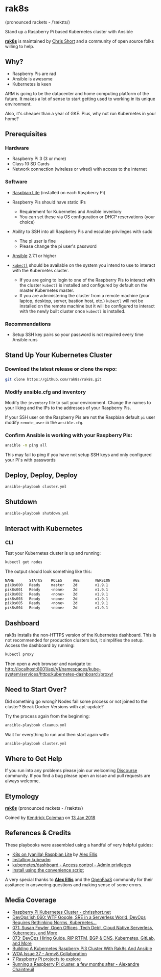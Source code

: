 # rak8s

(pronounced rackets - /ˈrækɪts/)

Stand up a Raspberry Pi based Kubernetes cluster with Ansible

[**rak8s**](https://github.com/rak8s) is maintained by [Chris Short](https://github.com/chris-short) and a community of open source folks willing to help.

## Why?

* Raspberry Pis are rad
* Ansible is awesome
* Kubernetes is keen

ARM is going to be the datacenter and home computing platform of the future. It makes a lot of sense to start getting used to working in its unique environment.

Also, it's cheaper than a year of GKE. Plus, why not run Kubernetes in your home?

## Prerequisites

### Hardware

* Raspberry Pi 3 (3 or more)
* Class 10 SD Cards
* Network connection (wireless or wired) with access to the internet

### Software

* [Raspbian Lite](https://www.raspberrypi.org/downloads/raspbian/) (installed on each Raspberry Pi)

* Raspberry Pis should have static IPs
    * Requirement for Kubernetes and Ansible inventory
    * You can set these via OS configuration or DHCP reservations (your choice)

* Ability to SSH into all Raspberry Pis and escalate privileges with sudo
    * The pi user is fine
    * Please change the pi user's password

* [Ansible](https://docs.ansible.com/ansible/latest/installation_guide/intro_installation.html) 2.7.1 or higher

* [`kubectl`](https://kubernetes.io/docs/tasks/tools/install-kubectl/) should be available on the system you intend to use to interact with the Kubernetes cluster.
    * If you are going to login to one of the Raspberry Pis to interact with the cluster `kubectl` is installed and configured by default on the master Kubernetes master.
    * If you are administering the cluster from a remote machine (your laptop, desktop, server, bastion host, etc.) `kubectl` will not be installed on the remote machine but it will be configured to interact with the newly built cluster once `kubectl` is installed.

### Recommendations

* Setup SSH key pairs so your password is not required every time Ansible runs

## Stand Up Your Kubernetes Cluster

### Download the latest release or clone the repo:

``` bash
git clone https://github.com/rak8s/rak8s.git
```

### Modify ansible.cfg and inventory

Modify the `inventory` file to suit your environment. Change the names to your liking and the IPs to the addresses of your Raspberry Pis.

If your SSH user on the Raspberry Pis are not the Raspbian default `pi` user modify `remote_user` in the `ansible.cfg`.

### Confirm Ansible is working with your Raspberry Pis:

``` bash
ansible -m ping all
```

This may fail to ping if you have not setup SSH keys and only configured your Pi's with passwords

## Deploy, Deploy, Deploy

``` bash
ansible-playbook cluster.yml
```

## Shutdown

```bash
ansible-playbook shutdown.yml
```


## Interact with Kubernetes

### CLI

Test your Kubernetes cluster is up and running:

``` bash
kubectl get nodes
```

The output should look something like this:

``` bash
NAME       STATUS    ROLES     AGE       VERSION
pik8s000   Ready     master    2d        v1.9.1
pik8s001   Ready     <none>    2d        v1.9.1
pik8s002   Ready     <none>    2d        v1.9.1
pik8s003   Ready     <none>    2d        v1.9.1
pik8s005   Ready     <none>    2d        v1.9.1
pik8s004   Ready     <none>    2d        v1.9.1
```

## Dashboard

rak8s installs the non-HTTPS version of the Kubernetes dashboard. This is not recommended for production clusters but, it simplifies the setup. Access the dashboard by running:

``` bash
kubectl proxy
```

Then open a web browser and navigate to:
[http://localhost:8001/api/v1/namespaces/kube-system/services/https:kubernetes-dashboard:/proxy/](http://localhost:8001/api/v1/namespaces/kube-system/services/https:kubernetes-dashboard:/proxy/)

## Need to Start Over?

Did something go wrong? Nodes fail some process or not joined to the cluster? Break Docker Versions with apt-update?

Try the process again from the beginning:

``` bash
ansible-playbook cleanup.yml
```

Wait for everything to run and then start again with:

```bash
ansible-playbook cluster.yml
```

## Where to Get Help

If you run into any problems please join our welcoming [Discourse](https://discourse.rak8s.io/) community. If you find a bug please open an issue and pull requests are always welcome.

## Etymology

[**rak8s**](https://rak8s.io) (pronounced rackets - /ˈrækɪts/)

Coined by [Kendrick Coleman](https://github.com/kacole2) on [13 Jan 2018](https://twitter.com/KendrickColeman/status/952242602690129921)

## References & Credits

These playbooks were assembled using a handful of very helpful guides:

* [K8s on (vanilla) Raspbian Lite](https://gist.github.com/alexellis/fdbc90de7691a1b9edb545c17da2d975) by [Alex Ellis](https://www.alexellis.io/)
* [Installing kubeadm](https://kubernetes.io/docs/setup/independent/install-kubeadm/)
* [kubernetes/dashboard - Access control - Admin privileges](https://github.com/kubernetes/dashboard/wiki/Access-control#admin-privileges)
* [Install using the convenience script](https://docs.docker.com/engine/installation/linux/docker-ce/debian/#install-using-the-convenience-script)

A very special thanks to [**Alex Ellis**](https://www.alexellis.io/) and the [OpenFaaS](https://www.openfaas.com/) community for their assitance in answering questions and making sense of some errors.

## Media Coverage

* [Raspberry Pi Kubernetes Cluster - chrisshort.net](https://chrisshort.net/raspberry-pi-kubernetes-cluster/)
* [DevOps'ish 060: WTF Google, SRE in a Serverless World, DevOps Requires Rethinking Norms, Kubernetes...](https://devopsish.com/060/)
* [071: Susan Fowler, Open Offices, Tech Debt, Cloud Native Serverless, Kubernetes, and More](https://devopsish.com/071/)
* [073: DevOps Hiring Guide, RIP RTFM, BGP & DNS, Kubernetes, GitLab, and More](https://devopsish.com/073/)
* [Building A Kubernetes Raspberry Pi3 Cluster With Rak8s And Ansible](http://nullendpoint.com/coding/2019/03/21/building-a-kubernetes-raspberry-pi3-cluster-with-rak8s-and-ansible/)
* [WOA Issue 37 - Armv8 Collaboration](https://www.worksonarm.com/blog/woa-issue-37/)
* [7 Raspberry Pi projects to explore](https://opensource.com/article/19/3/raspberry-pi-projects)
* [Running a Raspberry Pi cluster, a few months after - Alexandre Chaintreuil](http://achntrl.com/2018/11/05/running-a-kubernetes-cluster/)
